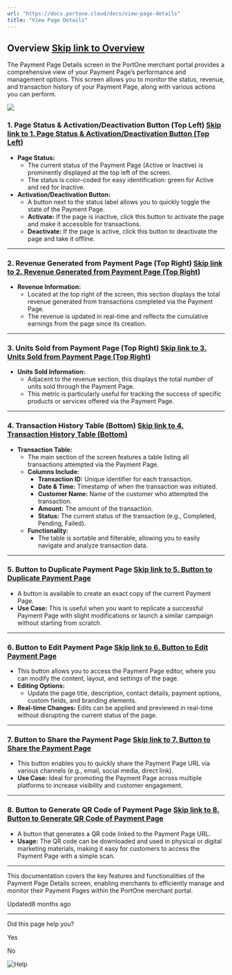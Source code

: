 ```yaml
---
url: "https://docs.portone.cloud/docs/view-page-details"
title: "View Page Details"
---
```


## Overview   [Skip link to Overview](https://docs.portone.cloud/docs/view-page-details\#overview)

The Payment Page Details screen in the PortOne merchant portal provides a comprehensive view of your Payment Page’s performance and management options. This screen allows you to monitor the status, revenue, and transaction history of your Payment Page, along with various actions you can perform.

![](https://files.readme.io/31abb1b2f123b53569f83e31f73c699f7a24f018735c6369167de7780f597feb-Screenshot_2024-08-27_at_1.21.01_PM.png)

### 1\. Page Status & Activation/Deactivation Button (Top Left)   [Skip link to 1. Page Status & Activation/Deactivation Button (Top Left)](https://docs.portone.cloud/docs/view-page-details\#1-page-status--activationdeactivation-button-top-left)

- **Page Status:**
  - The current status of the Payment Page (Active or Inactive) is prominently displayed at the top left of the screen.
  - The status is color-coded for easy identification: green for Active and red for Inactive.
- **Activation/Deactivation Button:**
  - A button next to the status label allows you to quickly toggle the state of the Payment Page.
  - **Activate:** If the page is inactive, click this button to activate the page and make it accessible for transactions.
  - **Deactivate:** If the page is active, click this button to deactivate the page and take it offline.

* * *

### 2\. Revenue Generated from Payment Page (Top Right)   [Skip link to 2. Revenue Generated from Payment Page (Top Right)](https://docs.portone.cloud/docs/view-page-details\#2-revenue-generated-from-payment-page-top-right)

- **Revenue Information:**
  - Located at the top right of the screen, this section displays the total revenue generated from transactions completed via the Payment Page.
  - The revenue is updated in real-time and reflects the cumulative earnings from the page since its creation.

* * *

### 3\. Units Sold from Payment Page (Top Right)   [Skip link to 3. Units Sold from Payment Page (Top Right)](https://docs.portone.cloud/docs/view-page-details\#3-units-sold-from-payment-page-top-right)

- **Units Sold Information:**
  - Adjacent to the revenue section, this displays the total number of units sold through the Payment Page.
  - This metric is particularly useful for tracking the success of specific products or services offered via the Payment Page.

* * *

### 4\. Transaction History Table (Bottom)   [Skip link to 4. Transaction History Table (Bottom)](https://docs.portone.cloud/docs/view-page-details\#4-transaction-history-table-bottom)

- **Transaction Table:**
  - The main section of the screen features a table listing all transactions attempted via the Payment Page.
  - **Columns Include:**
    - **Transaction ID:** Unique identifier for each transaction.
    - **Date & Time:** Timestamp of when the transaction was initiated.
    - **Customer Name:** Name of the customer who attempted the transaction.
    - **Amount:** The amount of the transaction.
    - **Status:** The current status of the transaction (e.g., Completed, Pending, Failed).
  - **Functionality:**
    - The table is sortable and filterable, allowing you to easily navigate and analyze transaction data.

* * *

### 5\. Button to Duplicate Payment Page   [Skip link to 5. Button to Duplicate Payment Page](https://docs.portone.cloud/docs/view-page-details\#5-button-to-duplicate-payment-page)

- A button is available to create an exact copy of the current Payment Page.
- **Use Case:** This is useful when you want to replicate a successful Payment Page with slight modifications or launch a similar campaign without starting from scratch.

* * *

### 6\. Button to Edit Payment Page   [Skip link to 6. Button to Edit Payment Page](https://docs.portone.cloud/docs/view-page-details\#6-button-to-edit-payment-page)

- This button allows you to access the Payment Page editor, where you can modify the content, layout, and settings of the page.
- **Editing Options:**
  - Update the page title, description, contact details, payment options, custom fields, and branding elements.
- **Real-time Changes:** Edits can be applied and previewed in real-time without disrupting the current status of the page.

* * *

### 7\. Button to Share the Payment Page   [Skip link to 7. Button to Share the Payment Page](https://docs.portone.cloud/docs/view-page-details\#7-button-to-share-the-payment-page)

- This button enables you to quickly share the Payment Page URL via various channels (e.g., email, social media, direct link).
- **Use Case:** Ideal for promoting the Payment Page across multiple platforms to increase visibility and customer engagement.

* * *

### 8\. Button to Generate QR Code of Payment Page   [Skip link to 8. Button to Generate QR Code of Payment Page](https://docs.portone.cloud/docs/view-page-details\#8-button-to-generate-qr-code-of-payment-page)

- A button that generates a QR code linked to the Payment Page URL.
- **Usage:** The QR code can be downloaded and used in physical or digital marketing materials, making it easy for customers to access the Payment Page with a simple scan.

* * *

This documentation covers the key features and functionalities of the Payment Page Details screen, enabling merchants to efficiently manage and monitor their Payment Pages within the PortOne merchant portal.

Updated8 months ago

* * *

Did this page help you?

Yes

No

![Help](https://cdn.jsdelivr.net/gh/iamport-intl/portone-devx-chatbot-widget@production/public/chat-intro1.svg)